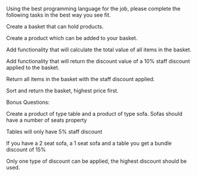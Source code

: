 Using the best programming language for the job, please complete the following tasks in the best way you see fit.

Create a basket that can hold products.

Create a product which can be added to your basket.

Add functionality that will calculate the total value of all items in the basket.

Add functionality that will return the discount value of a 10% staff discount applied to the basket.

Return all items in the basket with the staff discount applied.

Sort and return the basket, highest price first.

Bonus Questions:

Create a product of type table and a product of type sofa. Sofas should have a number of seats property

Tables will only have 5% staff discount

If you have a 2 seat sofa, a 1 seat sofa and  a table you get a bundle discount of 15%

Only one type of discount can be applied, the highest discount should be used.